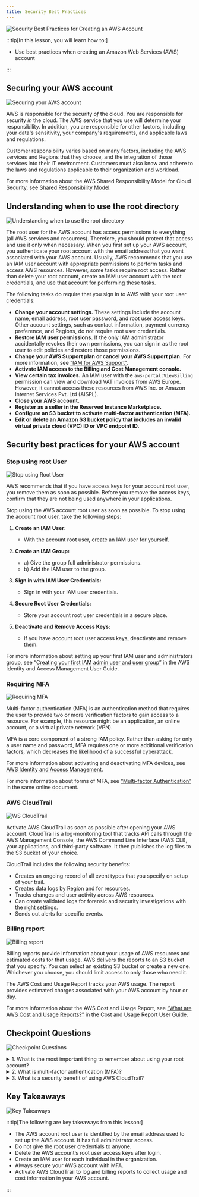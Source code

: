 ```yaml
---
title: Security Best Practices
---
```

![Security Best Practices for Creating an AWS Account](../../../assets/security/best_practices/intro.png)

:::tip[In this lesson, you will learn how to:]

- Use best practices when creating an Amazon Web Services (AWS) account

:::

## Securing your AWS account

![Securing your AWS account](../../../assets/security/best_practices/secure_aws_account.png)

AWS is responsible for the security *of* the cloud. You are responsible for security *in* the cloud. The AWS service that you use will determine your responsibility. In addition, you are responsible for other factors, including your data's sensitivity, your company's requirements, and applicable laws and regulations.

Customer responsibility varies based on many factors, including the AWS services and Regions that they choose, and the integration of those services into their IT environment. Customers must also know and adhere to the laws and regulations applicable to their organization and workload.

For more information about the AWS Shared Responsibility Model for Cloud Security, see [Shared Responsibility Model](https://aws.amazon.com/compliance/shared-responsibility-model/).

## Understanding when to use the root directory

![Understanding when to use the root directory](../../../assets/security/best_practices/root_account_understanding.png)

The root user for the AWS account has access permissions to everything (all AWS services and resources). Therefore, you should protect that access and use it only when necessary. When you first set up your AWS account, you authenticate your root account with the email address that you want associated with your AWS account. Usually, AWS recommends that you use an IAM user account with appropriate permissions to perform tasks and access AWS resources. However, some tasks require root access. Rather than delete your root account, create an IAM user account with the root credentials, and use that account for performing these tasks.

The following tasks do require that you sign in to AWS with your root user credentials:

- **Change your account settings.** These settings include the account name, email address, root user password, and root user access keys. Other account settings, such as contact information, payment currency preference, and Regions, do not require root user credentials.
- **Restore IAM user permissions.** If the only IAM administrator accidentally revokes their own permissions, you can sign in as the root user to edit policies and restore those permissions.
- **Change your AWS Support plan or cancel your AWS Support plan.** For more information, see [“IAM for AWS Support”](https://aws.amazon.com/premiumsupport/iam-access/).
- **Activate IAM access to the Billing and Cost Management console.**
- **View certain tax invoices.** An IAM user with the `aws-portal:ViewBilling` permission can view and download VAT invoices from AWS Europe. However, it cannot access these resources from AWS Inc. or Amazon Internet Services Pvt. Ltd (AISPL).
- **Close your AWS account.**
- **Register as a seller in the Reserved Instance Marketplace.**
- **Configure an S3 bucket to activate multi-factor authentication (MFA).**
- **Edit or delete an Amazon S3 bucket policy that includes an invalid virtual private cloud (VPC) ID or VPC endpoint ID.**

## Security best practices for your AWS account

### Stop using root User

![Stop using Root User](../../../assets/security/best_practices/root_user.png)

AWS recommends that if you have access keys for your account root user, you remove them as soon as possible. Before you remove the access keys, confirm that they are not being used anywhere in your applications.

Stop using the AWS account root user as soon as possible. To stop using the account root user, take the following steps:

1. **Create an IAM User:**
   - With the account root user, create an IAM user for yourself.

2. **Create an IAM Group:**
   - a) Give the group full administrator permissions.
   - b) Add the IAM user to the group.

3. **Sign in with IAM User Credentials:**
   - Sign in with your IAM user credentials.

4. **Secure Root User Credentials:**
   - Store your account root user credentials in a secure place.

5. **Deactivate and Remove Access Keys:**
   - If you have account root user access keys, deactivate and remove them.

For more information about setting up your first IAM user and administrators group, see [“Creating your first IAM admin user and user group”](https://docs.aws.amazon.com/IAM/latest/UserGuide/getting-started_create-admin-group.html) in the AWS Identity and Access Management User Guide.

### Requiring MFA

![Requiring MFA](../../../assets/security/best_practices/require_mfa.png)

Multi-factor authentication (MFA) is an authentication method that requires the user to provide two or more verification factors to gain access to a resource. For example, this resource might be an application, an online account, or a virtual private network (VPN).

MFA is a core component of a strong IAM policy. Rather than asking for only a user name and password, MFA requires one or more additional verification factors, which decreases the likelihood of a successful cyberattack.

For more information about activating and deactivating MFA devices, see [AWS Identity and Access Management](https://aws.amazon.com/iam/).

For more information about forms of MFA, see [“Multi-factor Authentication”](https://aws.amazon.com/iam/features/mfa/?audit=2019q1) in the same online document.

### AWS CloudTrail

![WS CloudTrail](../../../assets/security/best_practices/aws_cloudtrail.png)

Activate AWS CloudTrail as soon as possible after opening your AWS account. CloudTrail is a log-monitoring tool that tracks API calls through the AWS Management Console, the AWS Command Line Interface (AWS CLI), your applications, and third-party software. It then publishes the log files to the S3 bucket of your choice.

CloudTrail includes the following security benefits:

- Creates an ongoing record of all event types that you specify on setup of your trail.
- Creates data logs by Region and for resources.
- Tracks changes and user activity across AWS resources.
- Can create validated logs for forensic and security investigations with the right settings.
- Sends out alerts for specific events.

### Billing report

![Billing report](../../../assets/security/best_practices/billing_report.png)

Billing reports provide information about your usage of AWS resources and estimated costs for that usage. AWS delivers the reports to an S3 bucket that you specify. You can select an existing S3 bucket or create a new one. Whichever you choose, you should limit access to only those who need it.

The AWS Cost and Usage Report tracks your AWS usage. The report provides estimated charges associated with your AWS account by hour or day.

For more information about the AWS Cost and Usage Report, see [“What are AWS Cost and Usage Reports?”](https://docs.aws.amazon.com/cur/latest/userguide/what-is-cur.html) in the Cost and Usage Report User Guide.

## Checkpoint Questions

![Checkpoint Questions](../../../assets/security/best_practices/questions.png)

<details>
<summary>1. What is the most important thing to remember about using your root account?</summary>

AWS strongly recommends that you do not use the root user for your everyday tasks, even the administrative ones. Instead, adhere to the best practice of using the root user only to create your first IAM user. Then, securely lock away the root user credentials and use them to perform only a few account and service management tasks. For more information, see [“AWS account root user”](https://docs.aws.amazon.com/IAM/latest/UserGuide/id_root-user.html).

</details>

<details>
<summary>2. What is multi-factor authentication (MFA)?</summary>

MFA is an authentication method that requires the user to provide two or more verification factors to gain access to a resource. For example, such a resource might be an application, an online account, or a VPN. MFA is a core component of a strong identity and access management policy. Rather than asking for only a user name and password, MFA requires one or more additional verification factors, which decreases the likelihood of a successful cyberattack.

</details>

<details>
<summary>3. What is a security benefit of using AWS CloudTrail?</summary>

- Creates an ongoing record of all event types that you specify upon setup of your trail
- Creates data logs by Region and for resources
- Tracks changes and user activity across AWS resources
- Can create validated logs for forensic and security investigations with the right settings
- Sends out alerts for specific events

</details>

## Key Takeaways

![Key Takeaways](../../../assets/security/best_practices/takeaways.png)

:::tip[The following are key takeaways from this lesson:]

- The AWS account root user is identified by the email address used to set up the AWS account. It has full administrator access.
- Do not give the root user credentials to anyone.
- Delete the AWS account’s root user access keys after login.
- Create an IAM user for each individual in the organization.
- Always secure your AWS account with MFA.
- Activate AWS CloudTrail to log and billing reports to collect usage and cost information in your AWS account.

:::